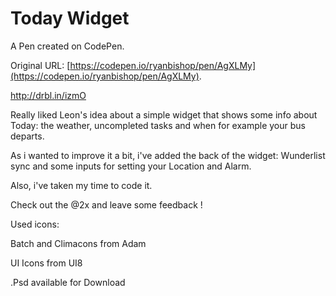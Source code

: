 # Today Widget

A Pen created on CodePen.

Original URL: [https://codepen.io/ryanbishop/pen/AgXLMy](https://codepen.io/ryanbishop/pen/AgXLMy).

http://drbl.in/izmO

 Really liked Leon's idea about a simple widget that shows some info about Today: the weather, uncompleted tasks and when for example your bus departs.

As i wanted to improve it a bit, i've added the back of the widget: Wunderlist sync and some inputs for setting your Location and Alarm.

Also, i've taken my time to code it.

Check out the @2x and leave some feedback !

Used icons:

Batch and Climacons from Adam

UI Icons from UI8

.Psd available for Download